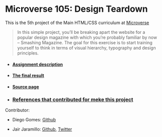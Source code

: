 # Microverse 105: Design Teardown

This is the 5th project of the Main HTML/CSS curriculum at [Microverse](https://www.microverse.org)

>In this simple project, you’ll be breaking apart the website for a popular design magazine with which you’re probably familiar by now – Smashing Magazine. The goal for this exercise is to start training yourself to think in terms of visual hierarchy, typography and design principles.

* #### [Assignment description](https://www.theodinproject.com/courses/html5-and-css3/lessons/design-teardown)
* #### [The final result](https://jairjy.github.io/Microverse-105-Design-Teardown/)
* #### [Source page](http://smashingmagazine.com)

* ### [References that contributed for meke this project](https://medium.com/code-prestige/animações-com-css-é-mais-fácil-do-que-você-imagina-4577767c2185)
Contributor:

* Diego Gomes: [Github](https://github.com/digomes87)

* Jair Jaramillo: [Github](https://github.com/jairjy), [Twitter](https://twitter.com/jairjy)
